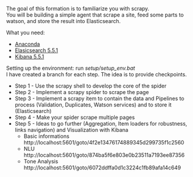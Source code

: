 
The goal of this formation is to familiarize you with scrapy.  
You will be building a simple agent that scrape a site, feed some parts to watson, and store the result into Elasticsearch.

What you need:
* [Anaconda](https://www.continuum.io/downloads)
* [Elasicsearch 5.5.1](https://www.elastic.co/downloads/past-releases/elasticsearch-5-5-1)
* [Kibana 5.5.1](https://www.elastic.co/downloads/past-releases/kibana-5-5-1)

Setting up the environment: run _setup/setup_env.bat_  
I have created a branch for each step. The idea is to provide checkpoints.

* Step 1 - Use the scrapy shell to develop the core of the spider
* Step 2 - Implement a scrapy spider to scrape the page
* Step 3 - Implement a scrapy item to contain the data and Pipelines to process (Validation, Duplicates, Watson services) and to store it (Elasticsearch)
* Step 4 - Make your spider scrape multiple pages
* Step 5 - Ideas to go further (Aggregation, Item loaders for robustness, links navigation) and Visualization with Kibana
    * Basic informations  http://localhost:5601/goto/4f2e13476174889345d299735f1c2560
    * NLU                 http://localhost:5601/goto/874ba5f6e803e0b23511a7193ee87356
    * Tone Analysis       http://localhost:5601/goto/6072ddffa0d1c3224c1fb89afa14c649
